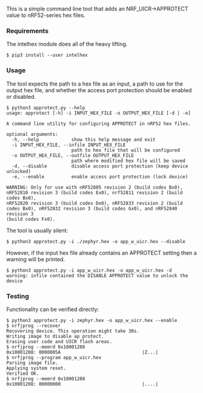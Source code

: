 This is a simple command line tool that adds an NRF_UICR->APPROTECT value to nRF52-series hex files.

### Requirements
The intelhex module does all of the heavy lifting.
```
$ pip3 install --user intelhex
```

### Usage
The tool expects the path to a hex file as an input, a path to use for the output hex file, and whether the access port protection should be enabled or disabled.
```
$ python3 approtect.py --help
usage: approtect [-h] -i INPUT_HEX_FILE -o OUTPUT_HEX_FILE [-d | -e]

A command line utility for configuring APPROTECT in nRF52 hex files.

optional arguments:
  -h, --help            show this help message and exit
  -i INPUT_HEX_FILE, --infile INPUT_HEX_FILE
                        path to hex file that will be configured
  -o OUTPUT_HEX_FILE, --outfile OUTPUT_HEX_FILE
                        path where modified hex file will be saved
  -d, --disable         disable access port protection (keep device unlocked)
  -e, --enable          enable access port protection (lock device)

WARNING: Only for use with nRF52805 revision 2 (build codes Bx0), nRF52810 revision 3 (build codes Ex0), nrf52811 revision 2 (build codes Bx0),
nRF52820 revision 3 (build codes Dx0), nRF52833 revision 2 (build codes Bx0), nRF52832 revision 3 (build codes Gx0), and nRF52840 revision 3
(build codes Fx0).

```
The tool is usually silent:
```
$ python3 approtect.py -i ./zephyr.hex -o app_w_uicr.hex --disable
```
However, if the input hex file already contains an APPROTECT setting then a warning will be printed.
```
$ python3 approtect.py -i app_w_uicr.hex -o app_w_uicr.hex -d
warning: infile contained the DISABLE APPROTECT value to unlock the device
```

### Testing
Functionality can be verified directly:
```
$ python3 approtect.py -i zephyr.hex -o app_w_uicr.hex --enable
$ nrfjprog --recover
Recovering device. This operation might take 30s.
Writing image to disable ap protect.
Erasing user code and UICR flash areas.
$ nrfjprog --memrd 0x10001208
0x10001208: 0000005A                              |Z...|
$ nrfjprog --program app_w_uicr.hex 
Parsing image file.
Applying system reset.
Verified OK.
$ nrfjprog --memrd 0x10001208
0x10001208: 00000000                              |....|
```
